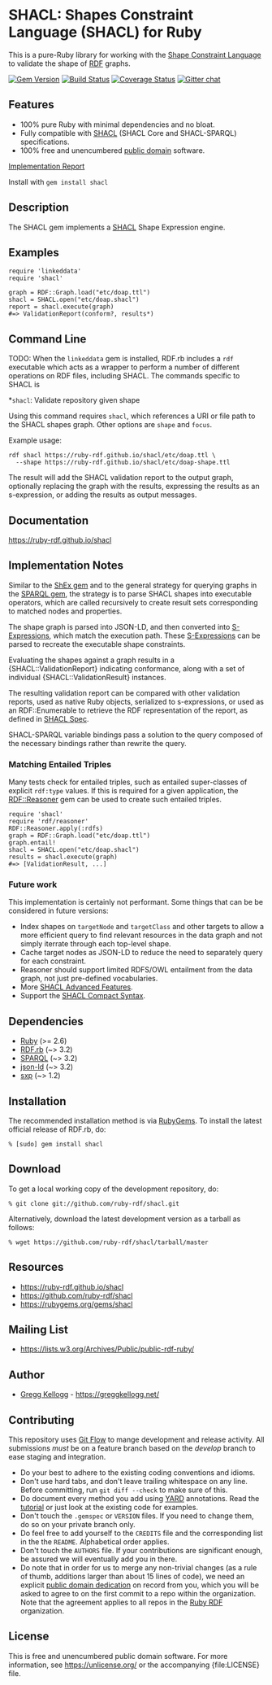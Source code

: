 # SHACL: Shapes Constraint Language (SHACL) for Ruby

This is a pure-Ruby library for working with the [Shape Constraint Language][SHACL Spec] to validate the shape of [RDF][] graphs.

[![Gem Version](https://badge.fury.io/rb/shacl.png)](https://badge.fury.io/rb/shacl)
[![Build Status](https://github.com/ruby-rdf/shacl/workflows/CI/badge.svg?branch=develop)](https://github.com/ruby-rdf/shacl/actions?query=workflow%3ACI)
[![Coverage Status](https://coveralls.io/repos/github/ruby-rdf/shacl/badge.svg?branch=develop)](https://coveralls.io/github/ruby-rdf/shacl?branch=develop)
[![Gitter chat](https://badges.gitter.im/ruby-rdf/rdf.png)](https://gitter.im/ruby-rdf/rdf)

## Features

* 100% pure Ruby with minimal dependencies and no bloat.
* Fully compatible with [SHACL][SHACL Spec] (SHACL Core and SHACL-SPARQL) specifications.
* 100% free and unencumbered [public domain](https://unlicense.org/) software.

[Implementation Report](https://ruby-rdf.github.io/shacl/etc/earl.html)

Install with `gem install shacl`

## Description

The SHACL gem implements a [SHACL][SHACL Spec] Shape Expression engine.

## Examples

    require 'linkeddata'
    require 'shacl'

    graph = RDF::Graph.load("etc/doap.ttl")
    shacl = SHACL.open("etc/doap.shacl")
    report = shacl.execute(graph)
    #=> ValidationReport(conform?, results*)

## Command Line
TODO: When the `linkeddata` gem is installed, RDF.rb includes a `rdf` executable which acts as a wrapper to perform a number of different
operations on RDF files, including SHACL. The commands specific to SHACL is

*`shacl`: Validate repository given shape

Using this command requires  `shacl`, which references a URI or file path to the SHACL shapes graph. Other options are `shape` and `focus`.

Example usage:

    rdf shacl https://ruby-rdf.github.io/shacl/etc/doap.ttl \
      --shape https://ruby-rdf.github.io/shacl/etc/doap-shape.ttl

The result will add the SHACL validation report to the output graph, optionally replacing the graph with the results, expressing the results as an s-expression, or adding the results as output messages.

## Documentation

<https://ruby-rdf.github.io/shacl>

## Implementation Notes

Similar to the [ShEx gem][] and to the general strategy for querying graphs in the [SPARQL gem][], the strategy is to parse SHACL shapes into executable operators, which are called recursively to create result sets corresponding to matched nodes and properties.

The shape graph is parsed into JSON-LD, and then converted into [S-Expressions][], which match the execution path. These [S-Expressions][] can be parsed to recreate the executable shape constraints.

Evaluating the shapes against a graph results in a {SHACL::ValidationReport} indicating conformance, along with a set of individual {SHACL::ValidationResult} instances.

The resulting validation report can be compared with other validation reports, used as native Ruby objects, serialized to s-expressions, or used as an RDF::Enumerable to retrieve the RDF representation of the report, as defined in [SHACL Spec][].

SHACL-SPARQL variable bindings pass a solution to the query composed of the necessary bindings rather than rewrite the query.

### Matching Entailed Triples
Many tests check for entailed triples, such as entailed super-classes of explicit `rdf:type` values. If this is required for a given application, the [RDF::Reasoner][] gem can be used to create such entailed triples.

    require 'shacl'
    require 'rdf/reasoner'
    RDF::Reasoner.apply(:rdfs)
    graph = RDF::Graph.load("etc/doap.ttl")
    graph.entail!
    shacl = SHACL.open("etc/doap.shacl")
    results = shacl.execute(graph)
    #=> [ValidationResult, ...]
    
### Future work
This implementation is certainly not performant. Some things that can be be considered in future versions:

* Index shapes on `targetNode` and `targetClass` and other targets to allow a more efficient query to find relevant resources in the data graph and not simply iterrate through each top-level shape.
* Cache target nodes as JSON-LD to reduce the need to separately query for each constraint.
* Reasoner should support limited RDFS/OWL entailment from the data graph, not just pre-defined vocabularies.
* More [SHACL Advanced Features](https://w3c.github.io/shacl/shacl-af/).
* Support the [SHACL Compact Syntax](https://w3c.github.io/shacl/shacl-compact-syntax/).

## Dependencies

* [Ruby](https://ruby-lang.org/) (>= 2.6)
* [RDF.rb](https://rubygems.org/gems/rdf) (~> 3.2)
* [SPARQL](https://rubygems.org/gems/sparql) (~> 3.2)
* [json-ld](https://rubygems.org/gems/json-ld) (~> 3.2)
* [sxp](https://rubygems.org/gems/sxp) (~> 1.2)

## Installation

The recommended installation method is via [RubyGems](https://rubygems.org/).
To install the latest official release of RDF.rb, do:

    % [sudo] gem install shacl

## Download

To get a local working copy of the development repository, do:

    % git clone git://github.com/ruby-rdf/shacl.git

Alternatively, download the latest development version as a tarball as
follows:

    % wget https://github.com/ruby-rdf/shacl/tarball/master

## Resources

* <https://ruby-rdf.github.io/shacl>
* <https://github.com/ruby-rdf/shacl>
* <https://rubygems.org/gems/shacl>

## Mailing List

* <https://lists.w3.org/Archives/Public/public-rdf-ruby/>

## Author

* [Gregg Kellogg](https://github.com/gkellogg) - <https://greggkellogg.net/>

## Contributing

This repository uses [Git Flow](https://github.com/nvie/gitflow) to mange development and release activity. All submissions _must_ be on a feature branch based on the _develop_ branch to ease staging and integration.

* Do your best to adhere to the existing coding conventions and idioms.
* Don't use hard tabs, and don't leave trailing whitespace on any line.
  Before committing, run `git diff --check` to make sure of this.
* Do document every method you add using [YARD][] annotations. Read the
  [tutorial][YARD-GS] or just look at the existing code for examples.
* Don't touch the `.gemspec` or `VERSION` files. If you need to change them,
  do so on your private branch only.
* Do feel free to add yourself to the `CREDITS` file and the
  corresponding list in the the `README`. Alphabetical order applies.
* Don't touch the `AUTHORS` file. If your contributions are significant
  enough, be assured we will eventually add you in there.
* Do note that in order for us to merge any non-trivial changes (as a rule
  of thumb, additions larger than about 15 lines of code), we need an
  explicit [public domain dedication][PDD] on record from you,
  which you will be asked to agree to on the first commit to a repo within the organization.
  Note that the agreement applies to all repos in the [Ruby RDF](https://github.com/ruby-rdf/) organization.

## License

This is free and unencumbered public domain software. For more information,
see <https://unlicense.org/> or the accompanying {file:LICENSE} file.

[RDF]:           https://www.w3.org/RDF/
[YARD]:          https://yardoc.org/
[YARD-GS]:       https://rubydoc.info/docs/yard/file/docs/GettingStarted.md
[PDD]:           https://unlicense.org/#unlicensing-contributions
[S-Expressions]: https://en.wikipedia.org/wiki/S-expression
[RDF.rb]:        https://ruby-rdf.github.io/rdf
[RDF::Reasoner]:        https://ruby-rdf.github.io/rdf-reasoner
[SPARQL gem]:    https://ruby-rdf.github.io/sparql
[SXP gem]:       https://ruby-rdf.github.io/sxp
[SHACL Spec]:    https://www.w3.org/TR/shacl/
[ShEx gem]:      https://ruby-rdf.github.io/shex
